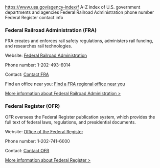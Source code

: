 

https://www.usa.gov/agency-index/f
A-Z index of U.S. government departments and agencies
Federal Railroad Administration phone number
Federal Register contact info

### Federal Railroad Administration (FRA)

FRA creates and enforces rail safety regulations, administers rail funding, and researches rail technologies.

Website: [Federal Railroad Administration](https://railroads.dot.gov/)

Phone number: 1-202-493-6014

Contact: [Contact FRA](https://railroads.dot.gov/about-fra/contact-us)

Find an office near you: [Find a FRA regional office near you](https://railroads.dot.gov/divisions/regional-offices/safety-management-teams)

[More information about Federal Railroad Administration >](https://www.usa.gov/agencies/federal-railroad-administration)

### Federal Register (OFR)

OFR oversees the Federal Register publication system, which provides the full text of federal laws, regulations, and presidential documents.

Website: [Office of the Federal Register](https://www.archives.gov/federal-register)

Phone number: 1-202-741-6000

Contact: [Contact OFR](https://www.archives.gov/federal-register/contact.html)

[More information about Federal Register >](https://www.usa.gov/agencies/office-of-the-federal-register)

